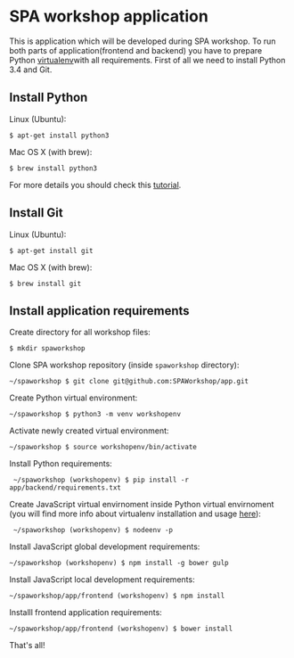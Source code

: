 # SPA workshop application

This is application which will be developed during SPA workshop. To run both
parts of application(frontend and backend) you have to prepare
Python [virtualenv](http://virtualenv.readthedocs.org)with all requirements. First
of all we need to install Python 3.4 and Git.

## Install Python

Linux (Ubuntu):

    $ apt-get install python3

Mac OS X (with brew):

    $ brew install python3

For more details you should check this
[tutorial](http://tutorial.djangogirls.org/python_installation/README.html).

## Install Git

Linux (Ubuntu):

    $ apt-get install git

Mac OS X (with brew):

    $ brew install git

## Install application requirements

Create directory for all workshop files:

    $ mkdir spaworkshop

Clone SPA workshop repository (inside `spaworkshop` directory):

    ~/spaworkshop $ git clone git@github.com:SPAWorkshop/app.git
    
Create Python virtual environment:

    ~/spaworkshop $ python3 -m venv workshopenv
    
Activate newly created virtual environment:
     
    ~/spaworkshop $ source workshopenv/bin/activate

Install Python requirements:

     ~/spaworkshop (workshopenv) $ pip install -r app/backend/requirements.txt
     
Create JavaScript virtual envirnoment inside Python virtual envirnoment (you
will find more info about virtualenv installation and usage
[here](http://tutorial.djangogirls.org/django_installation/README.html)):

     ~/spaworkshop (workshopenv) $ nodeenv -p
     
Install JavaScript global development requirements:
    
    ~/spaworkshop (workshopenv) $ npm install -g bower gulp
    
Install JavaScript local development requirements:

    ~/spaworkshop/app/frontend (workshopenv) $ npm install

Installl frontend application requirements:

    ~/spaworkshop/app/frontend (workshopenv) $ bower install

That's all!